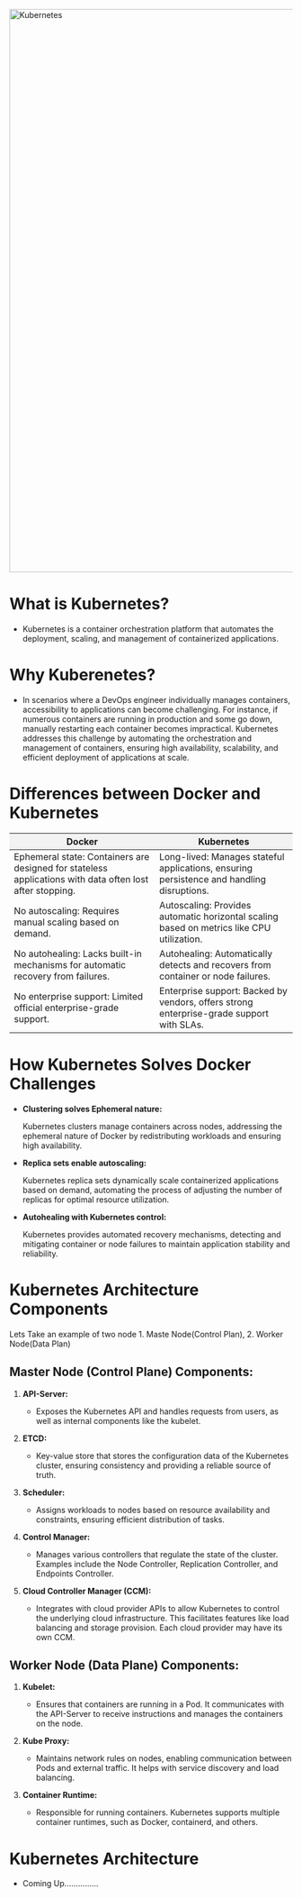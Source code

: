 <a href="https://kubernetes.io/" target="_blank"><img src="https://img.shields.io/badge/Kubernetes-blue?logo=kubernetes&style=for-the-badge&logoColor=white&labelColor=blue" alt="Kubernetes" width="1000"></a>


# What is Kubernetes?
- Kubernetes is a container orchestration platform that automates the deployment, scaling, and management of containerized applications.
# Why Kuberenetes?
- In scenarios where a DevOps engineer individually manages containers, accessibility to applications can become challenging. For instance, if numerous containers are running in production and some go down, manually restarting each container becomes impractical. Kubernetes addresses this challenge by automating the orchestration and management of containers, ensuring high availability, scalability, and efficient deployment of applications at scale.

# Differences between Docker and Kubernetes

<!-- Docker vs Kubernetes Table -->
<!DOCTYPE html>
<html lang="en">
<head>
  <meta charset="UTF-8">
  <meta name="viewport" content="width=device-width, initial-scale=1.0">
  <style>
    table {
      border-collapse: collapse;
      width: 100%;
    }

    th, td {
      border: 1px solid #ddd;
      padding: 8px;
      text-align: left;
    }

    /* Light background color for Docker header cell */
    th:first-child {
      background-color: #f2f2f2;
    }

    /* Light background color for Kubernetes header cell */
    th:nth-child(2) {
      background-color: #f2f2f2;
    }
  </style>
</head>
<body>
<table>
  <thead>
    <tr>
      <th>Docker</th>
      <th>Kubernetes</th>
    </tr>
  </thead>
  <tbody>
    <tr>
      <td>Ephemeral state: Containers are designed for stateless applications with data often lost after stopping.</td>
      <td>Long-lived: Manages stateful applications, ensuring persistence and handling disruptions.</td>
    </tr>
    <tr>
      <td>No autoscaling: Requires manual scaling based on demand.</td>
      <td>Autoscaling: Provides automatic horizontal scaling based on metrics like CPU utilization.</td>
    </tr>
    <tr>
      <td>No autohealing: Lacks built-in mechanisms for automatic recovery from failures.</td>
      <td>Autohealing: Automatically detects and recovers from container or node failures.</td>
    </tr>
    <tr>
      <td>No enterprise support: Limited official enterprise-grade support.</td>
      <td>Enterprise support: Backed by vendors, offers strong enterprise-grade support with SLAs.</td>
    </tr>
  </tbody>
</table>

</body>
</html>

# How Kubernetes Solves Docker Challenges

<ul>
  <li>
    <strong>Clustering solves Ephemeral nature:</strong>
    <p>Kubernetes clusters manage containers across nodes, addressing the ephemeral nature of Docker by redistributing workloads and ensuring high availability.</p>
  </li>
  <li>
    <strong>Replica sets enable autoscaling:</strong>
    <p>Kubernetes replica sets dynamically scale containerized applications based on demand, automating the process of adjusting the number of replicas for optimal resource utilization.</p>
  </li>
  <li>
    <strong>Autohealing with Kubernetes control:</strong>
    <p>Kubernetes provides automated recovery mechanisms, detecting and mitigating container or node failures to maintain application stability and reliability.</p>
  </li>
</ul>




# Kubernetes Architecture Components

Lets Take an example of two node 1. Maste Node(Control Plan), 2. Worker Node(Data Plan)

## Master Node (Control Plane) Components:

1. **API-Server:**
   - Exposes the Kubernetes API and handles requests from users, as well as internal components like the kubelet.

2. **ETCD:**
   - Key-value store that stores the configuration data of the Kubernetes cluster, ensuring consistency and providing a reliable source of truth.

3. **Scheduler:**
   - Assigns workloads to nodes based on resource availability and constraints, ensuring efficient distribution of tasks.

4. **Control Manager:**
   - Manages various controllers that regulate the state of the cluster. Examples include the Node Controller, Replication Controller, and Endpoints Controller.

5. **Cloud Controller Manager (CCM):**
   - Integrates with cloud provider APIs to allow Kubernetes to control the underlying cloud infrastructure. This facilitates features like load balancing and storage provision. Each cloud provider may have its own CCM.

## Worker Node (Data Plane) Components:

1. **Kubelet:**
   - Ensures that containers are running in a Pod. It communicates with the API-Server to receive instructions and manages the containers on the node.

2. **Kube Proxy:**
   - Maintains network rules on nodes, enabling communication between Pods and external traffic. It helps with service discovery and load balancing.

3. **Container Runtime:**
   - Responsible for running containers. Kubernetes supports multiple container runtimes, such as Docker, containerd, and others.

# Kubernetes Architecture
 - Coming Up...............
